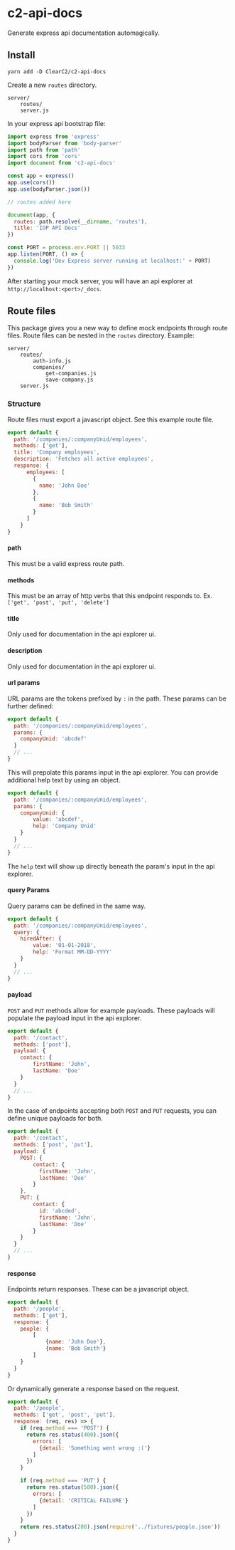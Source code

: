 # c2-api-docs

Generate express api documentation automagically.

## Install
```
yarn add -D ClearC2/c2-api-docs
```

Create a new `routes` directory.

```
server/
	routes/
    server.js
```

In your express api bootstrap file:

```js
import express from 'express'
import bodyParser from 'body-parser'
import path from 'path'
import cors from 'cors'
import document from 'c2-api-docs'

const app = express()
app.use(cors())
app.use(bodyParser.json())

// routes added here

document(app, {
  routes: path.resolve(__dirname, 'routes'),
  title: 'IOP API Docs'
})

const PORT = process.env.PORT || 5033
app.listen(PORT, () => {
  console.log('Dev Express server running at localhost:' + PORT)
})

```

After starting your mock server, you will have an api explorer at `http://localhost:<port>/_docs`.

## Route files
This package gives you a new way to define mock endpoints through route files. Route files can be nested in the `routes` directory. Example:

```
server/
	routes/
		auth-info.js
    	companies/
        	get-companies.js
            save-company.js
	server.js
```

### Structure
Route files must export a javascript object. See this example route file.
```js
export default {
  path: '/companies/:companyUnid/employees',
  methods: ['get'],
  title: 'Company employees',
  description: 'Fetches all active employees',
  response: {
      employees: [
        {
          name: 'John Doe'
        },
        {
          name: 'Bob Smith'
        }
      ]
    }
}

```

#### path
This must be a valid express route path.

#### methods
This must be an array of http verbs that this endpoint responds to. Ex. `['get', 'post', 'put', 'delete']`

#### title
Only used for documentation in the api explorer ui.

#### description
Only used for documentation in the api explorer ui.

#### url params
URL params are the tokens prefixed by `:` in the path. These params can be further defined:
```js
export default {
  path: '/companies/:companyUnid/employees',
  params: {
  	companyUnid: 'abcdef'
  }
  // ...
}
```

This will prepolate this params input in the api explorer. You can provide additional help text by using an object.
```js
export default {
  path: '/companies/:companyUnid/employees',
  params: {
  	companyUnid: {
    	value: 'abcdef',
        help: 'Company Unid'
    }
  }
  // ...
}
```
The `help` text will show up directly beneath the param's input in the api explorer.

#### query Params
Query params can be defined in the same way.
```js
export default {
  path: '/companies/:companyUnid/employees',
  query: {
  	hiredAfter: {
    	value: '01-01-2018',
        help: 'Format MM-DD-YYYY'
    }
  }
  // ...
}
```

#### payload
`POST` and `PUT` methods allow for example payloads. These payloads will populate the payload input in the api explorer.
```js
export default {
  path: '/contact',
  methods: ['post'],
  payload: {
  	contact: {
    	firstName: 'John',
        lastName: 'Doe'
    }
  }
  // ...
}
```

In the case of endpoints accepting both `POST` and `PUT` requests, you can define unique payloads for both.
```js
export default {
  path: '/contact',
  methods: ['post', 'put'],
  payload: {
  	POST: {
    	contact: {
          firstName: 'John',
          lastName: 'Doe'
    	}
    },
    PUT: {
    	contact: {
          id: 'abcded',
          firstName: 'John',
          lastName: 'Doe'
    	}
    }
  }
  // ...
}
```

#### response
Endpoints return responses. These can be a javascript object.
```js
export default {
  path: '/people',
  methods: ['get'],
  response: {
  	people: {
    	[
        	{name: 'John Doe'},
            {name: 'Bob Smith'}
        ]
  	}
  }
}
```
Or dynamically generate a response based on the request.

```js
export default {
  path: '/people',
  methods: ['get', 'post', 'put'],
  response: (req, res) => {
    if (req.method === 'POST') {
      return res.status(400).json({
        errors: [
          {detail: 'Something went wrong :('}
        ]
      })
    }

    if (req.method === 'PUT') {
      return res.status(500).json({
        errors: [
          {detail: 'CRITICAL FAILURE'}
        ]
      })
    }
    return res.status(200).json(require('../fixtures/people.json'))
  }
}
```
